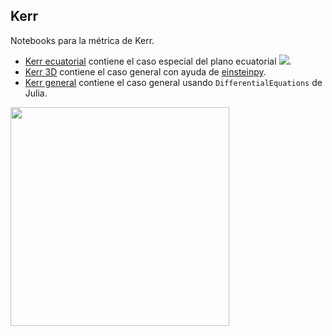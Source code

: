 ## Kerr

Notebooks para la métrica de Kerr.

- [Kerr ecuatorial](https://github.com/davidguzmanr/Servicio-Fisica/blob/master/Notebooks/Kerr/Kerr%20ecuatorial.ipynb) contiene el caso especial del plano ecuatorial <img src="https://render.githubusercontent.com/render/math?math=\theta = \pi/2">.
- [Kerr 3D](https://github.com/davidguzmanr/Servicio-Fisica/blob/master/Notebooks/Kerr/Kerr%203D.ipynb) contiene el caso general con ayuda de [einsteinpy](https://github.com/einsteinpy/einsteinpy).
- [Kerr general](https://github.com/davidguzmanr/Servicio-Fisica/blob/master/Notebooks/Kerr/Kerr%20general%20DifferentialEquations.ipynb) contiene el caso general usando `DifferentialEquations` de Julia.

<img src="Animations/kerr-3D.gif" width="350" height="350"></img>
